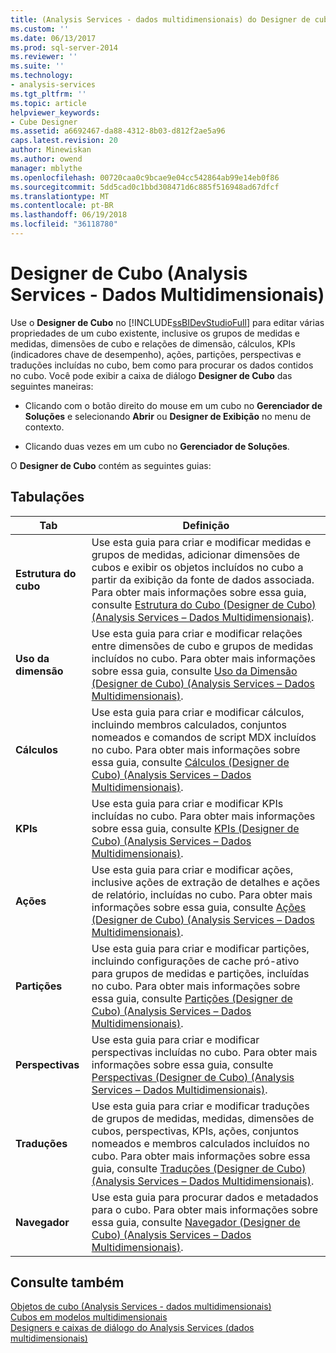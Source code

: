 ```yaml
---
title: (Analysis Services - dados multidimensionais) do Designer de cubo | Microsoft Docs
ms.custom: ''
ms.date: 06/13/2017
ms.prod: sql-server-2014
ms.reviewer: ''
ms.suite: ''
ms.technology:
- analysis-services
ms.tgt_pltfrm: ''
ms.topic: article
helpviewer_keywords:
- Cube Designer
ms.assetid: a6692467-da88-4312-8b03-d812f2ae5a96
caps.latest.revision: 20
author: Minewiskan
ms.author: owend
manager: mblythe
ms.openlocfilehash: 00720caa0c9bcae9e04cc542864ab99e14eb0f86
ms.sourcegitcommit: 5dd5cad0c1bbd308471d6c885f516948ad67dfcf
ms.translationtype: MT
ms.contentlocale: pt-BR
ms.lasthandoff: 06/19/2018
ms.locfileid: "36118780"
---
```

# <a name="cube-designer-analysis-services---multidimensional-data"></a>Designer de Cubo (Analysis Services - Dados Multidimensionais)
  Use o **Designer de Cubo** no [!INCLUDE[ssBIDevStudioFull](../includes/ssbidevstudiofull-md.md)] para editar várias propriedades de um cubo existente, inclusive os grupos de medidas e medidas, dimensões de cubo e relações de dimensão, cálculos, KPIs (indicadores chave de desempenho), ações, partições, perspectivas e traduções incluídas no cubo, bem como para procurar os dados contidos no cubo. Você pode exibir a caixa de diálogo **Designer de Cubo** das seguintes maneiras:  
  
-   Clicando com o botão direito do mouse em um cubo no **Gerenciador de Soluções** e selecionando **Abrir** ou **Designer de Exibição** no menu de contexto.  
  
-   Clicando duas vezes em um cubo no **Gerenciador de Soluções**.  
  
 O **Designer de Cubo** contém as seguintes guias:  
  
## <a name="tabs"></a>Tabulações  
  
|Tab|Definição|  
|---------|----------------|  
|**Estrutura do cubo**|Use esta guia para criar e modificar medidas e grupos de medidas, adicionar dimensões de cubos e exibir os objetos incluídos no cubo a partir da exibição da fonte de dados associada. Para obter mais informações sobre essa guia, consulte [Estrutura do Cubo &#40;Designer de Cubo&#41; &#40;Analysis Services – Dados Multidimensionais&#41;](cube-structure-cube-designer-analysis-services-multidimensional-data.md).|  
|**Uso da dimensão**|Use esta guia para criar e modificar relações entre dimensões de cubo e grupos de medidas incluídos no cubo. Para obter mais informações sobre essa guia, consulte [Uso da Dimensão &#40;Designer de Cubo&#41; &#40;Analysis Services – Dados Multidimensionais&#41;](dimension-usage-cube-designer-analysis-services-multidimensional-data.md).|  
|**Cálculos**|Use esta guia para criar e modificar cálculos, incluindo membros calculados, conjuntos nomeados e comandos de script MDX incluídos no cubo. Para obter mais informações sobre essa guia, consulte [Cálculos &#40;Designer de Cubo&#41; &#40;Analysis Services – Dados Multidimensionais&#41;](calculations-cube-designer-analysis-services-multidimensional-data.md).|  
|**KPIs**|Use esta guia para criar e modificar KPIs incluídas no cubo. Para obter mais informações sobre essa guia, consulte [KPIs &#40;Designer de Cubo&#41; &#40;Analysis Services – Dados Multidimensionais&#41;](kpis-cube-designer-analysis-services-multidimensional-data.md).|  
|**Ações**|Use esta guia para criar e modificar ações, inclusive ações de extração de detalhes e ações de relatório, incluídas no cubo. Para obter mais informações sobre essa guia, consulte [Ações &#40;Designer de Cubo&#41; &#40;Analysis Services – Dados Multidimensionais&#41;](actions-cube-designer-analysis-services-multidimensional-data.md).|  
|**Partições**|Use esta guia para criar e modificar partições, incluindo configurações de cache pró-ativo para grupos de medidas e partições, incluídas no cubo. Para obter mais informações sobre essa guia, consulte [Partições &#40;Designer de Cubo&#41; &#40;Analysis Services – Dados Multidimensionais&#41;](partitions-cube-designer-analysis-services-multidimensional-data.md).|  
|**Perspectivas**|Use esta guia para criar e modificar perspectivas incluídas no cubo. Para obter mais informações sobre essa guia, consulte [Perspectivas &#40;Designer de Cubo&#41; &#40;Analysis Services – Dados Multidimensionais&#41;](perspectives-cube-designer-analysis-services-multidimensional-data.md).|  
|**Traduções**|Use esta guia para criar e modificar traduções de grupos de medidas, medidas, dimensões de cubos, perspectivas, KPIs, ações, conjuntos nomeados e membros calculados incluídos no cubo. Para obter mais informações sobre essa guia, consulte [Traduções &#40;Designer de Cubo&#41; &#40;Analysis Services – Dados Multidimensionais&#41;](translations-cube-designer-analysis-services-multidimensional-data.md).|  
|**Navegador**|Use esta guia para procurar dados e metadados para o cubo. Para obter mais informações sobre essa guia, consulte [Navegador &#40;Designer de Cubo&#41; &#40;Analysis Services – Dados Multidimensionais&#41;](browser-cube-designer-analysis-services-multidimensional-data.md).|  
  
## <a name="see-also"></a>Consulte também  
 [Objetos de cubo &#40;Analysis Services - dados multidimensionais&#41;](multidimensional-models-olap-logical-cube-objects/cube-objects-analysis-services-multidimensional-data.md)   
 [Cubos em modelos multidimensionais](multidimensional-models/cubes-in-multidimensional-models.md)   
 [Designers e caixas de diálogo do Analysis Services &#40;dados multidimensionais&#41;](analysis-services-designers-and-dialog-boxes-multidimensional-data.md)  
  
  
